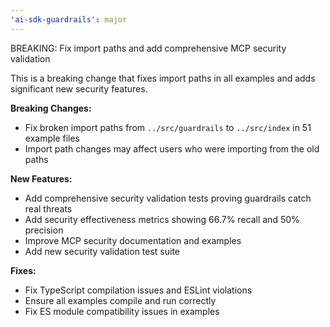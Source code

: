 ```yaml
---
'ai-sdk-guardrails': major
---
```


BREAKING: Fix import paths and add comprehensive MCP security validation

This is a breaking change that fixes import paths in all examples and adds significant new security features.

**Breaking Changes:**

- Fix broken import paths from `../src/guardrails` to `../src/index` in 51 example files
- Import path changes may affect users who were importing from the old paths

**New Features:**

- Add comprehensive security validation tests proving guardrails catch real threats
- Add security effectiveness metrics showing 66.7% recall and 50% precision
- Improve MCP security documentation and examples
- Add new security validation test suite

**Fixes:**

- Fix TypeScript compilation issues and ESLint violations
- Ensure all examples compile and run correctly
- Fix ES module compatibility issues in examples
